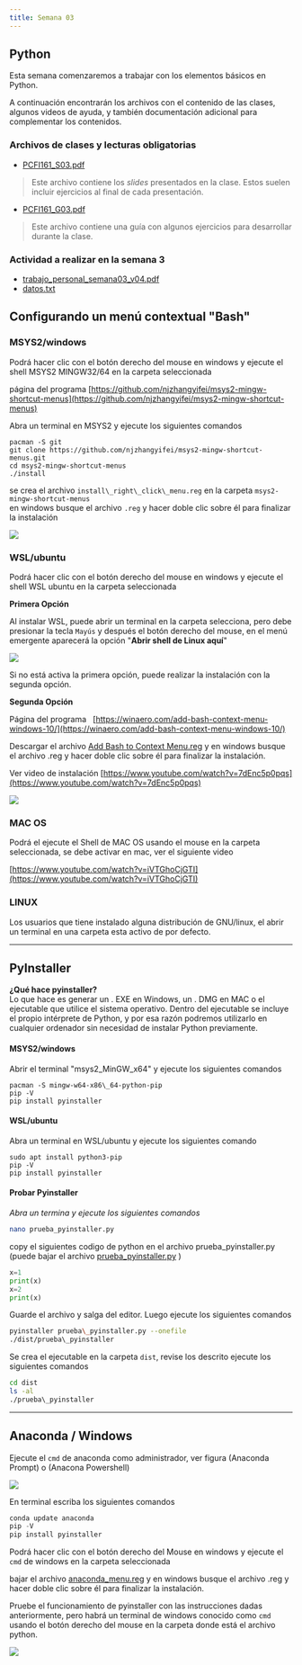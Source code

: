 ```yaml
---
title: Semana 03
---
```


## Python

Esta semana comenzaremos a trabajar con los elementos básicos en Python. 

A continuación encontrarán los archivos con el contenido de las clases, algunos videos de ayuda, y también documentación adicional para complementar los contenidos.

### Archivos de clases y lecturas obligatorias

* [PCFI161\_S03.pdf](/lectures/PCFI161\_S03.pdf)

> Este archivo contiene los *slides* presentados en la clase. Estos suelen incluir ejercicios al final de cada presentación.

* [PCFI161\_G03.pdf](/lectures/PCFI161\_G03.pdf)

> Este archivo contiene una guía con algunos ejercicios para desarrollar durante la clase.

### **Actividad a realizar en la semana 3**

*   [trabajo\_personal\_semana03\_v04.pdf](https://unab.blackboard.com/bbcswebdav/pid-7923977-dt-content-rid-41152185_1/xid-41152185_1)
*   [datos.txt](https://unab.blackboard.com/bbcswebdav/pid-7923977-dt-content-rid-41132866_1/xid-41132866_1)

## Configurando un menú contextual "Bash"

### **MSYS2/windows**

Podrá hacer clic con el botón derecho del mouse en windows y ejecute el shell MSYS2 MINGW32/64 en la carpeta seleccionada

página del programa [https://github.com/njzhangyifei/msys2-mingw-shortcut-menus](https://github.com/njzhangyifei/msys2-mingw-shortcut-menus)

Abra un terminal en MSYS2 y ejecute los siguientes comandos

```
pacman -S git  
git clone https://github.com/njzhangyifei/msys2-mingw-shortcut-menus.git
cd msys2-mingw-shortcut-menus
./install
```

se crea el archivo `install\_right\_click\_menu.reg` en la carpeta `msys2-mingw-shortcut-menus`  
en windows busque el archivo `.reg` y hacer doble clic sobre él para finalizar la instalación

![](/img/menu_msys2.png) 

### **WSL/ubuntu**

Podrá hacer clic con el botón derecho del mouse en windows y ejecute el shell WSL ubuntu en la carpeta seleccionada

**Primera Opción** 

Al instalar WSL, puede abrir un terminal en la carpeta selecciona, pero debe presionar la tecla `Mayús` y después el botón derecho del mouse, en el menú emergente aparecerá la opción "**Abrir shell de Linux aquí**"

![](/img/menu_wsl2.png)

Si no está activa la primera opción, puede realizar la instalación con la segunda opción. 

**Segunda Opción**

Página del programa   [https://winaero.com/add-bash-context-menu-windows-10/](https://winaero.com/add-bash-context-menu-windows-10/)

Descargar el archivo [Add Bash to Context Menu.reg](https://unab.blackboard.com/bbcswebdav/pid-7923977-dt-content-rid-41132862_1/xid-41132862_1) y en windows busque el archivo .reg y hacer doble clic sobre él para finalizar la instalación.

Ver video de instalación [https://www.youtube.com/watch?v=7dEnc5p0pqs](https://www.youtube.com/watch?v=7dEnc5p0pqs)  

![](/img/menu_wsl.png)


### MAC OS

Podrá el ejecute el Shell de MAC OS usando el mouse en la carpeta seleccionada, se debe activar en mac, ver el siguiente video

[https://www.youtube.com/watch?v=iVTGhoCjGTI](https://www.youtube.com/watch?v=iVTGhoCjGTI)

### LINUX

Los usuarios que tiene instalado alguna distribución de GNU/linux, el abrir un terminal en una carpeta esta activo de por defecto.

-------------

## PyInstaller

**¿Qué hace pyinstaller?**  
Lo que hace es generar un . EXE en Windows, un . DMG en MAC o el ejecutable que utilice el sistema operativo. Dentro del ejecutable se incluye el propio intérprete de Python, y por esa razón podremos utilizarlo en cualquier ordenador sin necesidad de instalar Python previamente.

#### MSYS2/windows

Abrir el terminal "msys2\_MinGW\_x64" y ejecute los siguientes comandos  

```
pacman -S mingw-w64-x86\_64-python-pip  
pip -V  
pip install pyinstaller
```

#### **WSL/ubuntu**

Abra un terminal en WSL/ubuntu y ejecute los siguientes comando

```
sudo apt install python3-pip  
pip -V  
pip install pyinstaller
```

#### **Probar Pyinstaller**

_Abra un termina y ejecute los siguientes comandos_

```bash
nano prueba_pyinstaller.py
```

copy el siguientes codigo de python en el archivo prueba\_pyinstaller.py (puede bajar el archivo [prueba\_pyinstaller.py](https://unab.blackboard.com/bbcswebdav/pid-7920269-dt-content-rid-41113780_1/xid-41113780_1) )

```python
x=1  
print(x)  
x=2  
print(x)
```

Guarde el archivo y salga del editor. Luego ejecute los siguientes comandos

```bash
pyinstaller prueba\_pyinstaller.py --onefile  
./dist/prueba\_pyinstaller
```

Se crea el ejecutable en la carpeta `dist`, revise los descrito ejecute los siguientes comandos

```bash
cd dist  
ls -al  
./prueba\_pyinstaller
```

----------------------------------

## Anaconda / Windows

Ejecute el `cmd` de anaconda como administrador, ver figura (Anaconda Prompt) o (Anacona Powershell)


![](C:\Users\jpera\Documents\pcfi161\website\static\img\anaconda_cmd.png)  


En terminal escriba los siguientes comandos

```powershell
conda update anaconda  
pip -V
pip install pyinstaller
```

Podrá hacer clic con el botón derecho del Mouse en windows y ejecute el `cmd` de windows en la carpeta seleccionada

bajar el archivo [anaconda\_menu.reg](https://unab.blackboard.com/bbcswebdav/pid-7920273-dt-content-rid-41113782_1/xid-41113782_1) y en windows busque el archivo .reg y hacer doble clic sobre él para finalizar la instalación.

Pruebe el funcionamiento de  pyinstaller con las instrucciones dadas anteriormente, pero habrá un terminal de windows conocido como `cmd` usando el botón derecho del mouse en la carpeta donde está el archivo python.


![](C:\Users\jpera\Documents\pcfi161\website\static\img\anaconda_cmd2.png)
